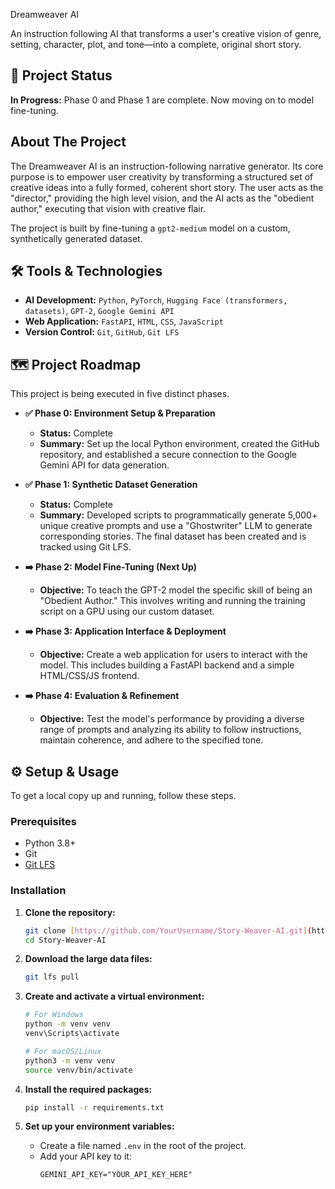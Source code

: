 Dreamweaver AI

An instruction following AI that transforms a user's creative vision of genre, setting, character, plot, and tone—into a complete, original short story.

## 🚀 Project Status

**In Progress:** Phase 0 and Phase 1 are complete. Now moving on to model fine-tuning.

## About The Project

The Dreamweaver AI is an instruction-following narrative generator. Its core purpose is to empower user creativity by transforming a structured set of creative ideas into a fully formed, coherent short story. The user acts as the "director," providing the high level vision, and the AI acts as the "obedient author," executing that vision with creative flair.

The project is built by fine-tuning a `gpt2-medium` model on a custom, synthetically generated dataset.



## 🛠️ Tools & Technologies

* **AI Development:** `Python`, `PyTorch`, `Hugging Face (transformers, datasets)`, `GPT-2`, `Google Gemini API`
* **Web Application:** `FastAPI`, `HTML`, `CSS`, `JavaScript`
* **Version Control:** `Git`, `GitHub`, `Git LFS`

## 🗺️ Project Roadmap

This project is being executed in five distinct phases.

* **✅ Phase 0: Environment Setup & Preparation**
    * **Status:** Complete
    * **Summary:** Set up the local Python environment, created the GitHub repository, and established a secure connection to the Google Gemini API for data generation.

* **✅ Phase 1: Synthetic Dataset Generation**
    * **Status:** Complete
    * **Summary:** Developed scripts to programmatically generate 5,000+ unique creative prompts and use a "Ghostwriter" LLM to generate corresponding stories. The final dataset has been created and is tracked using Git LFS.

* **➡️ Phase 2: Model Fine-Tuning (Next Up)**
    * **Objective:** To teach the GPT-2 model the specific skill of being an "Obedient Author." This involves writing and running the training script on a GPU using our custom dataset.

* **➡️ Phase 3: Application Interface & Deployment**
    * **Objective:** Create a web application for users to interact with the model. This includes building a FastAPI backend and a simple HTML/CSS/JS frontend.

* **➡️ Phase 4: Evaluation & Refinement**
    * **Objective:** Test the model's performance by providing a diverse range of prompts and analyzing its ability to follow instructions, maintain coherence, and adhere to the specified tone.

## ⚙️ Setup & Usage

To get a local copy up and running, follow these steps.

### Prerequisites

* Python 3.8+
* Git
* [Git LFS](https://git-lfs.github.com/)

### Installation

1.  **Clone the repository:**
    ```sh
    git clone [https://github.com/YourUsername/Story-Weaver-AI.git](https://github.com/YourUsername/Story-Weaver-AI.git)
    cd Story-Weaver-AI
    ```

2.  **Download the large data files:**
    ```sh
    git lfs pull
    ```

3.  **Create and activate a virtual environment:**
    ```sh
    # For Windows
    python -m venv venv
    venv\Scripts\activate

    # For macOS/Linux
    python3 -m venv venv
    source venv/bin/activate
    ```

4.  **Install the required packages:**
    ```sh
    pip install -r requirements.txt
    ```

5.  **Set up your environment variables:**
    * Create a file named `.env` in the root of the project.
    * Add your API key to it:
        ```env
        GEMINI_API_KEY="YOUR_API_KEY_HERE"
        ```
